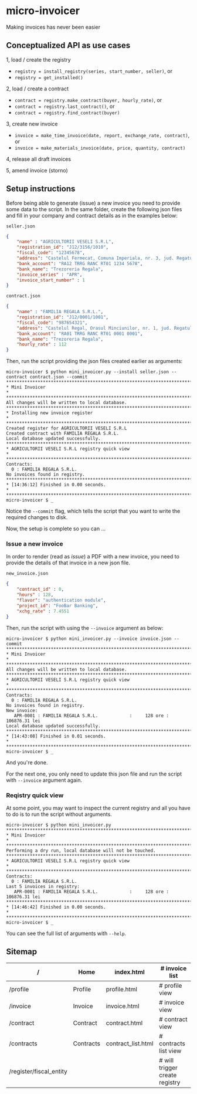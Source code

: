 # micro-invoicer

Making invoices has never been easier

## Conceptualized API as use cases

1, load / create the registry

* `registry = install_registry(series, start_number, seller)`, or
* `registry = get_installed()`

2, load / create a contract

* `contract = registry.make_contract(buyer, hourly_rate)`, or
* `contract = registry.last_contract()`, or
* `contract = registry.find_contract(buyer)`

3, create new invoice

* `invoice = make_time_invoice(date, report, exchange_rate, contract)`, or
* `invoice = make_materials_invoice(date, price, quantity, contract)`

4, release all draft invoices

5, amend invoice (storno)


## Setup instructions

Before being able to generate (issue) a new invoice you need to provide some data to the script.
In the same folder, create the following json files and fill in your company and contract details as in the examples below:

`seller.json`
```json
{
    "name" : "AGRICULTORII VESELI S.R.L",
    "registration_id": "J12/3156/1010",
    "fiscal_code": "12345678",
    "address": "Castelul Fermecat, Comuna Imperiala, nr. 3, jud. Regatul Albastru",
    "bank_account": "RA12 TRRG RANC RT01 1234 5678",
    "bank_name": "Trezoreria Regala",
    "invoice_series" : "APR",
    "invoice_start_number" : 1
}
```

`contract.json`
```json
{
    "name" : "FAMILIA REGALA S.R.L.",
    "registration_id": "J12/0001/1001",
    "fiscal_code": "987654321",
    "address": "Castelul Regal, Orasul Minciunilor, nr. 1, jud. Regatul Albastru",
    "bank_account": "RA01 TRRG RANC RT01 0001 0001",
    "bank_name": "Trezoreria Regala",
    "hourly_rate" : 112
}
```


Then, run the script providing the json files created earlier as arguments:

```console
micro-invoicer $ python mini_invoicer.py --install seller.json --contract contract.json --commit
********************************************************************************
* Mini Invoicer                                                                *
********************************************************************************
All changes will be written to local database.
********************************************************************************
* Installing new invoice register                                              *
********************************************************************************
Created register for AGRICULTORII VESELI S.R.L
Created contract with FAMILIA REGALA S.R.L.
Local database updated successfully.
********************************************************************************
* AGRICULTORII VESELI S.R.L registry quick view                                *
********************************************************************************
Contracts:
  0 : FAMILIA REGALA S.R.L.
No invoices found in registry.
********************************************************************************
* [14:36:12] Finished in 0.00 seconds.                                         *
********************************************************************************
micro-invoicer $ _
```

Notice the `--commit` flag, which tells the script that you want to write the required changes to disk.

Now, the setup is complete so you can ...


### Issue a new invoice

In order to render (read as *issue*) a PDF with a new invoice, you need to provide the details of that invoice in a new json file.

`new_invoice.json`
```json
{
    "contract_id" : 0,
    "hours" : 128,
    "flavor": "authentication module",
    "project_id": "FooBar Banking",
    "xchg_rate" : 7.4551
}
```

Then, run the script with using the `--invoice` argument as below:
```console
micro-invoicer $ python mini_invoicer.py --invoice invoice.json --commit
********************************************************************************
* Mini Invoicer                                                                *
********************************************************************************
All changes will be written to local database.
********************************************************************************
* AGRICULTORII VESELI S.R.L registry quick view                                *
********************************************************************************
Contracts:
  0 : FAMILIA REGALA S.R.L.
No invoices found in registry.
New invoice:
   APR-0001 : FAMILIA REGALA S.R.L.            :     128 ore :   106876.31 lei
Local database updated successfully.
********************************************************************************
* [14:43:08] Finished in 0.01 seconds.                                         *
********************************************************************************
micro-invoicer $ _
```

And you're done.

For the next one, you only need to update this json file and run the script with `--invoice` argument again.


### Reqistry quick view

At some point, you may want to inspect the current registry and all you have to do is to run the script without arguments.

```console
micro-invoicer $ python mini_invoicer.py 
********************************************************************************
* Mini Invoicer                                                                *
********************************************************************************
Performing a dry run, local database will not be touched.
********************************************************************************
* AGRICULTORII VESELI S.R.L registry quick view                                *
********************************************************************************
Contracts:
  0 : FAMILIA REGALA S.R.L.
Last 5 invoices in registry:
   APR-0001 : FAMILIA REGALA S.R.L.            :     128 ore :   106876.31 lei
********************************************************************************
* [14:46:42] Finished in 0.00 seconds.                                         *
********************************************************************************
micro-invoicer $ _
```

You can see the full list of arguments with `--help`.

## Sitemap

/           | Home          | index.html            | # invoice list
----        | ----          | ----                  | ----
/profile    | Profile       | profile.html          | # profile view
/invoice    | Invoice       | invoice.html          | # invoice view
/contract   | Contract      | contract.html         | # contract view
/contracts  | Contracts     | contract_list.html    | # contracts list view
/register/fiscal_entity |   |                       | # will trigger create registry

